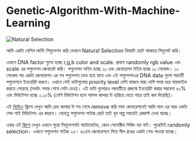 # Genetic-Algorithm-With-Machine-Learning

![Natural Selection](https://i.imgur.com/LJs99AY.png)

আমি একটা মেশিন লার্নিং সিমুলেশন করি যেখানে Natural Selection বিষয়টা ছোট আকারে সিমুলেট করি।

এখানে DNA factor গুলো হচ্ছে r,g,b color and scale. প্রথমে randomly rgb value এবং scale এর পপুলেশন জেনারেট করি।  পপুলেশন সাইয হচ্ছে ১০ এবং জেনারেশন টাইম হচ্ছে ১০ সেকেন্ড। ১০ সেকেন্ড পর একটা জেনারেশন এর সব পপুলেশন ডেড হয়ে যাবে এবং এই পপুলেশনএর DNA data গুলো পরবর্তী পপুলেশনে  ইনহেরিট করবে। এখানে সেই ডাটাগুলোর priority level বেশি থাকবে যারা বেশি সময় ধরে সারভাইভ করতে পেরেছে (অর্থাৎ সবার শেষে সেটা ডেড)।  এই ডাটা গুলোরও পরবর্তীতে প্রজন্মে ইনহেরিট করার সম্ভাবনা ৫০% এবং মিউটেশন হচ্ছে  ০.১০% (বেশি মিউটেশন হলে আসল কালার টা হারিয়ে যেতে পারে তাই কম দিয়েছি)।

এই [ভিডিও](https://streamable.com/og91d) ক্লিপে দেখুন আমি রেড কালার টা সব শেষে remove করি নবম জেনারেশনেই আমি লাল এর আর একটা শেড পাই মিউটেশন এর কারনে। যেহেতু পপুলেশন সাইজ ছোট তাই খুব অল্প সময়েই রেজাল্ট দেখা যাচ্ছে।

এবার এই [ক্লিপে](https://streamable.com/0frnu) দেখুন এখানে পুরো সিমুলেশনটা অটোমেটেড, কোন সেলেক্টিভ পিকিং হয় নাই। পুরোটাই randomly selection। এখানে পপুলেশন সাইজ ২৫। ৪০তম জেনারেশনে গিয়ে নীল রঙের একটা শেড পাওয়া যাচ্ছে।
